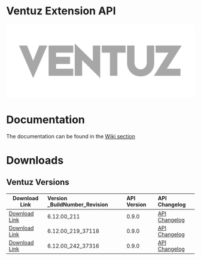 # Ventuz Extension API
<p align="center">
  <img  src="images/ventuz.png">
</p>

# Documentation
The documentation can be found in the [Wiki section](https://github.com/VentuzTechnology/Ventuz.Extension.prerelease/wiki)

# Downloads
## Ventuz Versions
| Download Link        | Version _BuildNumber_Revision           | API Version | API Changelog |
| ------------- |:-------------|:-------------|:-------------|
| [Download Link](https://ventuz-my.sharepoint.com/:f:/p/share/EuEKGUREQtxCo3L9gqGuhdEB95LAusZ7FYlhX668rpxqqQ?e=svc9ew)  | 6.12.00_211 | 0.9.0 | [API Changelog](VersionChangeLog.md)|
| [Download Link](https://ventuz-my.sharepoint.com/:u:/p/share/EfCTjomBugNMnwcqZTJDxXkBMZS6aShU4c2w6Iv_72AAPw?e=Cyc3oN)  | 6.12.00_219_37118 | 0.9.0 | [API Changelog](VersionChangeLog.md)|
| [Download Link](https://ventuz-my.sharepoint.com/:u:/p/share/EeB_xqljQFZFnyhmvqPI8XQBHiUKyfp3EfWpX2g02KjtCQ?e=EIaOyq)  | 6.12.00_242_37316 | 0.9.0 | [API Changelog](VersionChangeLog.md)|
